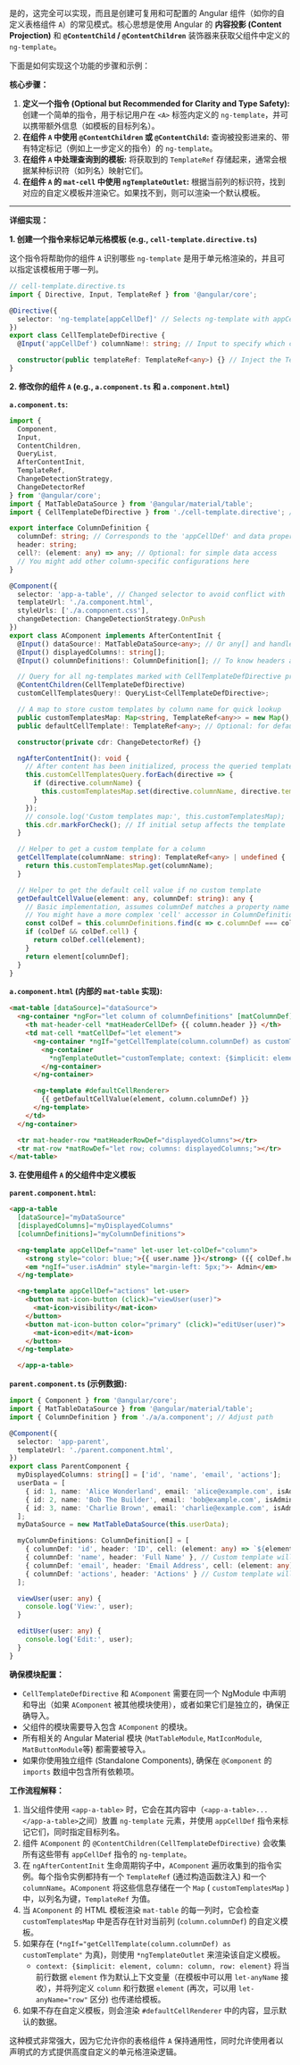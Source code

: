 是的，这完全可以实现，而且是创建可复用和可配置的 Angular 组件（如你的自定义表格组件 `A`）的常见模式。核心思想是使用 Angular 的 **内容投影 (Content Projection)** 和 **`@ContentChild` / `@ContentChildren`** 装饰器来获取父组件中定义的 `ng-template`。

下面是如何实现这个功能的步骤和示例：

**核心步骤：**

1.  **定义一个指令 (Optional but Recommended for Clarity and Type Safety):** 创建一个简单的指令，用于标记用户在 `<A>` 标签内定义的 `ng-template`，并可以携带额外信息（如模板的目标列名）。
2.  **在组件 `A` 中使用 `@ContentChildren` 或 `@ContentChild`:** 查询被投影进来的、带有特定标记（例如上一步定义的指令）的 `ng-template`。
3.  **在组件 `A` 中处理查询到的模板:** 将获取到的 `TemplateRef` 存储起来，通常会根据某种标识符（如列名）映射它们。
4.  **在组件 `A` 的 `mat-cell` 中使用 `ngTemplateOutlet`:** 根据当前列的标识符，找到对应的自定义模板并渲染它。如果找不到，则可以渲染一个默认模板。

-----

**详细实现：**

**1. 创建一个指令来标记单元格模板 (e.g., `cell-template.directive.ts`)**

这个指令将帮助你的组件 `A` 识别哪些 `ng-template` 是用于单元格渲染的，并且可以指定该模板用于哪一列。

```typescript
// cell-template.directive.ts
import { Directive, Input, TemplateRef } from '@angular/core';

@Directive({
  selector: 'ng-template[appCellDef]' // Selects ng-template with appCellDef attribute
})
export class CellTemplateDefDirective {
  @Input('appCellDef') columnName!: string; // Input to specify which column this template is for

  constructor(public templateRef: TemplateRef<any>) {} // Inject the TemplateRef itself
}
```

**2. 修改你的组件 `A` (e.g., `a.component.ts` 和 `a.component.html`)**

**`a.component.ts`:**

```typescript
import {
  Component,
  Input,
  ContentChildren,
  QueryList,
  AfterContentInit,
  TemplateRef,
  ChangeDetectionStrategy,
  ChangeDetectorRef
} from '@angular/core';
import { MatTableDataSource } from '@angular/material/table';
import { CellTemplateDefDirective } from './cell-template.directive'; // 导入指令

export interface ColumnDefinition {
  columnDef: string; // Corresponds to the 'appCellDef' and data property
  header: string;
  cell?: (element: any) => any; // Optional: for simple data access
  // You might add other column-specific configurations here
}

@Component({
  selector: 'app-a-table', // Changed selector to avoid conflict with 'A'
  templateUrl: './a.component.html',
  styleUrls: ['./a.component.css'],
  changeDetection: ChangeDetectionStrategy.OnPush
})
export class AComponent implements AfterContentInit {
  @Input() dataSource!: MatTableDataSource<any>; // Or any[] and handle MatTableDataSource internally
  @Input() displayedColumns!: string[];
  @Input() columnDefinitions!: ColumnDefinition[]; // To know headers and column IDs

  // Query for all ng-templates marked with CellTemplateDefDirective projected into this component
  @ContentChildren(CellTemplateDefDirective)
  customCellTemplatesQuery!: QueryList<CellTemplateDefDirective>;

  // A map to store custom templates by column name for quick lookup
  public customTemplatesMap: Map<string, TemplateRef<any>> = new Map();
  public defaultCellTemplate!: TemplateRef<any>; // Optional: for default rendering

  constructor(private cdr: ChangeDetectorRef) {}

  ngAfterContentInit(): void {
    // After content has been initialized, process the queried templates
    this.customCellTemplatesQuery.forEach(directive => {
      if (directive.columnName) {
        this.customTemplatesMap.set(directive.columnName, directive.templateRef);
      }
    });
    // console.log('Custom templates map:', this.customTemplatesMap);
    this.cdr.markForCheck(); // If initial setup affects the template
  }

  // Helper to get a custom template for a column
  getCellTemplate(columnName: string): TemplateRef<any> | undefined {
    return this.customTemplatesMap.get(columnName);
  }

  // Helper to get the default cell value if no custom template
  getDefaultCellValue(element: any, columnDef: string): any {
    // Basic implementation, assumes columnDef matches a property name
    // You might have a more complex 'cell' accessor in ColumnDefinition
    const colDef = this.columnDefinitions.find(c => c.columnDef === columnDef);
    if (colDef && colDef.cell) {
      return colDef.cell(element);
    }
    return element[columnDef];
  }
}
```

**`a.component.html` (内部的 `mat-table` 实现):**

```html
<mat-table [dataSource]="dataSource">
  <ng-container *ngFor="let column of columnDefinitions" [matColumnDef]="column.columnDef">
    <th mat-header-cell *matHeaderCellDef> {{ column.header }} </th>
    <td mat-cell *matCellDef="let element">
      <ng-container *ngIf="getCellTemplate(column.columnDef) as customTemplate; else defaultCellRenderer">
        <ng-container
          *ngTemplateOutlet="customTemplate; context: {$implicit: element, column: column, row: element}">
        </ng-container>
      </ng-container>

      <ng-template #defaultCellRenderer>
        {{ getDefaultCellValue(element, column.columnDef) }}
      </ng-template>
    </td>
  </ng-container>

  <tr mat-header-row *matHeaderRowDef="displayedColumns"></tr>
  <tr mat-row *matRowDef="let row; columns: displayedColumns;"></tr>
</mat-table>
```

**3. 在使用组件 `A` 的父组件中定义模板**

**`parent.component.html`:**

```html
<app-a-table
  [dataSource]="myDataSource"
  [displayedColumns]="myDisplayedColumns"
  [columnDefinitions]="myColumnDefinitions">

  <ng-template appCellDef="name" let-user let-colDef="column">
    <strong style="color: blue;">{{ user.name }}</strong> ({{ colDef.header }})
    <em *ngIf="user.isAdmin" style="margin-left: 5px;">- Admin</em>
  </ng-template>

  <ng-template appCellDef="actions" let-user>
    <button mat-icon-button (click)="viewUser(user)">
      <mat-icon>visibility</mat-icon>
    </button>
    <button mat-icon-button color="primary" (click)="editUser(user)">
      <mat-icon>edit</mat-icon>
    </button>
  </ng-template>

  </app-a-table>
```

**`parent.component.ts` (示例数据):**

```typescript
import { Component } from '@angular/core';
import { MatTableDataSource } from '@angular/material/table';
import { ColumnDefinition } from './a/a.component'; // Adjust path

@Component({
  selector: 'app-parent',
  templateUrl: './parent.component.html',
})
export class ParentComponent {
  myDisplayedColumns: string[] = ['id', 'name', 'email', 'actions'];
  userData = [
    { id: 1, name: 'Alice Wonderland', email: 'alice@example.com', isAdmin: true },
    { id: 2, name: 'Bob The Builder', email: 'bob@example.com', isAdmin: false },
    { id: 3, name: 'Charlie Brown', email: 'charlie@example.com', isAdmin: false },
  ];
  myDataSource = new MatTableDataSource(this.userData);

  myColumnDefinitions: ColumnDefinition[] = [
    { columnDef: 'id', header: 'ID', cell: (element: any) => `${element.id}` },
    { columnDef: 'name', header: 'Full Name' }, // Custom template will be used
    { columnDef: 'email', header: 'Email Address', cell: (element: any) => `${element.email}` },
    { columnDef: 'actions', header: 'Actions' } // Custom template will be used
  ];

  viewUser(user: any) {
    console.log('View:', user);
  }

  editUser(user: any) {
    console.log('Edit:', user);
  }
}
```

**确保模块配置：**

  * `CellTemplateDefDirective` 和 `AComponent` 需要在同一个 NgModule 中声明和导出（如果 `AComponent` 被其他模块使用），或者如果它们是独立的，确保正确导入。
  * 父组件的模块需要导入包含 `AComponent` 的模块。
  * 所有相关的 Angular Material 模块 (`MatTableModule`, `MatIconModule`, `MatButtonModule`等) 都需要被导入。
  * 如果你使用独立组件 (Standalone Components), 确保在 `@Component` 的 `imports` 数组中包含所有依赖项。

**工作流程解释：**

1.  当父组件使用 `<app-a-table>` 时，它会在其内容中（`<app-a-table>...</app-a-table>`之间）放置 `ng-template` 元素，并使用 `appCellDef` 指令来标记它们，同时指定目标列名。
2.  组件 `AComponent` 的 `@ContentChildren(CellTemplateDefDirective)` 会收集所有这些带有 `appCellDef` 指令的 `ng-template`。
3.  在 `ngAfterContentInit` 生命周期钩子中，`AComponent` 遍历收集到的指令实例。每个指令实例都持有一个 `TemplateRef` (通过构造函数注入) 和一个 `columnName`。`AComponent` 将这些信息存储在一个 `Map` ( `customTemplatesMap` ) 中，以列名为键，`TemplateRef` 为值。
4.  当 `AComponent` 的 HTML 模板渲染 `mat-table` 的每一列时，它会检查 `customTemplatesMap` 中是否存在针对当前列 (`column.columnDef`) 的自定义模板。
5.  如果存在 (`*ngIf="getCellTemplate(column.columnDef) as customTemplate"` 为真)，则使用 `*ngTemplateOutlet` 来渲染该自定义模板。
      * `context: {$implicit: element, column: column, row: element}` 将当前行数据 `element` 作为默认上下文变量（在模板中可以用 `let-anyName` 接收），并将列定义 `column` 和行数据 `element` (再次，可以用 `let-anyName="row"` 区分) 也传递给模板。
6.  如果不存在自定义模板，则会渲染 `#defaultCellRenderer` 中的内容，显示默认的数据。

这种模式非常强大，因为它允许你的表格组件 `A` 保持通用性，同时允许使用者以声明式的方式提供高度自定义的单元格渲染逻辑。
